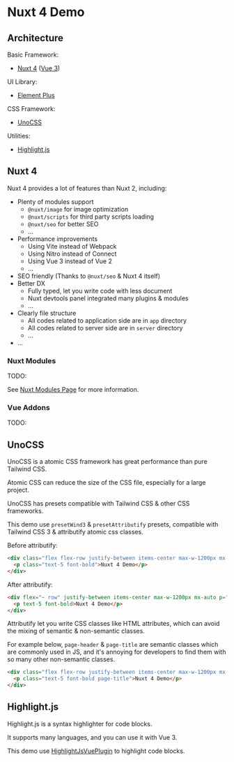 # Nuxt 4 Demo

## Architecture

Basic Framework:

- [Nuxt 4](https://nuxt.com/docs/4.x/getting-started/introduction) ([Vue 3](https://vuejs.org/guide/introduction.html))

UI Library:

- [Element Plus](https://element-plus.org/zh-CN/guide/design.html)

CSS Framework:

- [UnoCSS](https://unocss.dev/guide/)

Utilities:

- [Highlight.js](https://highlightjs.org/)

## Nuxt 4

Nuxt 4 provides a lot of features than Nuxt 2, including:

- Plenty of modules support
  - `@nuxt/image` for image optimization
  - `@nuxt/scripts` for third party scripts loading
  - `@nuxt/seo` for better SEO
  - ...
- Performance improvements
  - Using Vite instead of Webpack
  - Using Nitro instead of Connect
  - Using Vue 3 instead of Vue 2
  - ...
- SEO friendly (Thanks to `@nuxt/seo` & Nuxt 4 itself)
- Better DX
  - Fully typed, let you write code with less document
  - Nuxt devtools panel integrated many plugins & modules
  - ...
- Clearly file structure
  - All codes related to application side are in `app` directory
  - All codes related to server side are in `server` directory
  - ...
- ...

### Nuxt Modules

TODO:

See [Nuxt Modules Page](https://nuxt.com/modules) for more information.

### Vue Addons

TODO:

## UnoCSS

UnoCSS is a atomic CSS framework has great performance than pure Tailwind CSS.

Atomic CSS can reduce the size of the CSS file, especially for a large project.

UnoCSS has presets compatible with Tailwind CSS & other CSS frameworks.

This demo use `presetWind3` & `presetAttributify` presets, compatible with Tailwind CSS 3 & attributify atomic css classes.

Before attributify:

```html
<div class="flex flex-row justify-between items-center max-w-1200px mx-auto py-1 px-4">
  <p class="text-5 font-bold">Nuxt 4 Demo</p>
</div>
```

After attributify:

```html
<div flex="~ row" justify-between items-center max-w-1200px mx-auto p="y-1 x-4">
  <p text-5 font-bold>Nuxt 4 Demo</p>
</div>
```

Attributify let you write CSS classes like HTML attributes, which can avoid the mixing of semantic & non-semantic classes.

For example below, `page-header` & `page-title` are semantic classes which are commonly used in JS, and it's annoying for developers to find them with so many other non-semantic classes.

```html
<div class="flex flex-row justify-between items-center max-w-1200px mx-auto py-1 px-4 page-header">
  <p class="text-5 font-bold page-title">Nuxt 4 Demo</p>
</div>
```

## Highlight.js

Highlight.js is a syntax highlighter for code blocks.

It supports many languages, and you can use it with Vue 3.

This demo use [HighlightJsVuePlugin](https://github.com/highlightjs/vue-plugin) to highlight code blocks.
